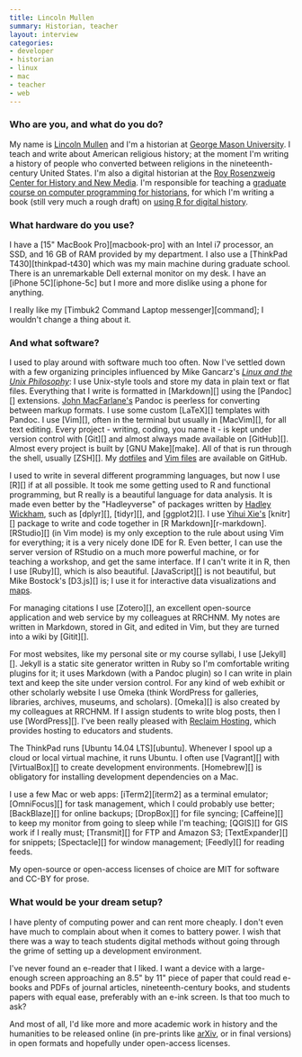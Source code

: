 ```yaml
---
title: Lincoln Mullen
summary: Historian, teacher
layout: interview
categories:
- developer
- historian
- linux
- mac
- teacher
- web
---
```


### Who are you, and what do you do?

My name is [Lincoln Mullen](http://lincolnmullen.com/ "Lincoln's website.") and I'm a historian at [George Mason University](http://historyarthistory.gmu.edu/ "A university in Fairfax, Virginia."). I teach and write about American religious history; at the moment I'm writing a history of people who converted between religions in the nineteenth-century United States. I'm also a digital historian at the [Roy Rosenzweig Center for History and New Media](http://chnm.gmu.edu/ "A history and new media center in Fairfax, Virginia"). I'm responsible for teaching a [graduate course on computer programming for historians](http://lincolnmullen.com/courses/clio3.2014/ "A basic computer programming course aimed at scholars."), for which I'm writing a book (still very much a rough draft) on [using R for digital history](http://dh-r.lincolnmullen.com/ "Lincoln's book on R development.").

### What hardware do you use?

I have a [15" MacBook Pro][macbook-pro] with an Intel i7 processor, an SSD, and 16 GB of RAM provided by my department. I also use a [ThinkPad T430][thinkpad-t430] which was my main machine during graduate school. There is an unremarkable Dell external monitor on my desk. I have an [iPhone 5C][iphone-5c] but I more and more dislike using a phone for anything.

I really like my [Timbuk2 Command Laptop messenger][command]; I wouldn't change a thing about it.

### And what software?

I used to play around with software much too often. Now I've settled down with a few organizing principles influenced by Mike Gancarz's [*Linux and the Unix Philosophy*](http://www.amazon.com/gp/product/1555582737/ "A book about the thinking behind Unix and Linux."): I use Unix-style tools and store my data in plain text or flat files. Everything that I write is formatted in [Markdown][] using the [Pandoc][] extensions. [John MacFarlane's](http://john.macfarlane.usesthis.com/ "John's interview.") Pandoc is peerless for converting between markup formats. I use some custom [LaTeX][] templates with Pandoc. I use [Vim][], often in the terminal but usually in [MacVim][], for all text editing. Every project - writing, coding, you name it - is kept under version control with [Git][] and almost always made available on [GitHub][]. Almost every project is built by [GNU Make][make]. All of that is run through the shell, usually [ZSH][]. My [dotfiles](https://github.com/lmullen/dotfiles/ "Lincoln's dotfiles on GitHub.") and [Vim files](https://github.com/lmullen/vimrc/ "Lincoln's vim config files on GitHub.") are available on GitHub.

I used to write in several different programming languages, but now I use [R][] if at all possible. It took me some getting used to R and functional programming, but R really is a beautiful language for data analysis. It is made even better by the "Hadleyverse" of packages written by [Hadley Wickham](http://hadley.wickham.usesthis.com "Hadley's interview."), such as [dplyr][], [tidyr][], and [ggplot2][]. I use [Yihui Xie's](http://yihui.xie.usesthis.com/ "Yihui's interview.") [knitr][] package to write and code together in [R Markdown][r-markdown]. [RStudio][] (in Vim mode) is my only exception to the rule about using Vim for everything; it is a very nicely done IDE for R. Even better, I can use the server version of RStudio on a much more powerful machine, or for teaching a workshop, and get the same interface. If I can't write it in R, then I use [Ruby][], which is also beautiful. [JavaScript][] is not beautiful, but Mike Bostock's [D3.js][] is; I use it for interactive data visualizations and [maps](http://lincolnmullen.com/projects/slavery/ "Lincoln's maps of the spread of slavery.").

For managing citations I use [Zotero][], an excellent open-source application and web service by my colleagues at RRCHNM. My notes are written in Markdown, stored in Git, and edited in Vim, but they are turned into a wiki by [Gitit][].

For most websites, like my personal site or my course syllabi, I use [Jekyll][]. Jekyll is a static site generator written in Ruby so I'm comfortable writing plugins for it; it uses Markdown (with a Pandoc plugin) so I can write in plain text and keep the site under version control. For any kind of web exhibit or other scholarly website I use Omeka (think WordPress for galleries, libraries, archives, museums, and scholars). [Omeka][] is also created by my colleagues at RRCHNM. If I assign students to write blog posts, then I use [WordPress][]. I've been really pleased with [Reclaim Hosting](https://reclaimhosting.com/ "A web hosting provider targeting educators."), which provides hosting to educators and students.

The ThinkPad runs [Ubuntu 14.04 LTS][ubuntu]. Whenever I spool up a cloud or local virtual machine, it runs Ubuntu. I often use [Vagrant][] with [VirtualBox][] to create development environments. [Homebrew][] is obligatory for installing development dependencies on a Mac.

I use a few Mac or web apps: [iTerm2][iterm2] as a terminal emulator; [OmniFocus][] for task management, which I could probably use better; [BackBlaze][] for online backups; [DropBox][] for file syncing; [Caffeine][] to keep my monitor from going to sleep while I'm teaching; [QGIS][] for GIS work if I really must; [Transmit][] for FTP and Amazon S3; [TextExpander][] for snippets; [Spectacle][] for window management; [Feedly][] for reading feeds.

My open-source or open-access licenses of choice are MIT for software and CC-BY for prose.

### What would be your dream setup?

I have plenty of computing power and can rent more cheaply. I don't even have much to complain about when it comes to battery power. I wish that there was a way to teach students digital methods without going through the grime of setting up a development environment.

I've never found an e-reader that I liked. I want a device with a large-enough screen approaching an 8.5" by 11" piece of paper that could read e-books and PDFs of journal articles, nineteenth-century books, and students papers with equal ease, preferably with an e-ink screen. Is that too much to ask?

And most of all, I'd like more and more academic work in history and the humanities to be released online (in pre-prints like [arXiv](http://arxiv.org/ "Cornell's open library of educational resources."), or in final versions) in open formats and hopefully under open-access licenses.